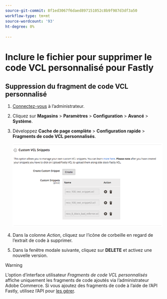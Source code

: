 ```yaml
---
source-git-commit: 8f1ed3067f6daed897151052c8b9f987d3df3a50
workflow-type: tm+mt
source-wordcount: '93'
ht-degree: 0%

---
```

# Inclure le fichier pour supprimer le code VCL personnalisé pour Fastly

## Suppression du fragment de code VCL personnalisé

1. [Connectez-vous](/help/get-started/onboarding.md#access-your-admin-panel) à l’administrateur.

1. Cliquez sur **Magasins** > **Paramètres** > **Configuration** > **Avancé** > **Système**.

1. Développez **Cache de page complète** > **Configuration rapide** > **Fragments de code VCL personnalisés**.

   ![Gérer des fragments de code VCL personnalisés](/help/assets/cdn/fastly-manage-snippets.png)

1. Dans la colonne _Action_, cliquez sur l’icône de corbeille en regard de l’extrait de code à supprimer.

1. Dans la fenêtre modale suivante, cliquez sur **DELETE** et activez une nouvelle version.

>[!WARNING]
>
>L’option d’interface utilisateur _Fragments de code VCL personnalisés_ affiche uniquement les fragments de code ajoutés via l’administrateur Adobe Commerce. Si vous ajoutez des fragments de code à l’aide de l’API Fastly, utilisez l’API pour [les gérer](/help/cloud-guide/cdn/fastly-vcl-custom-snippets.md#manage-vcl-using-the-api).
